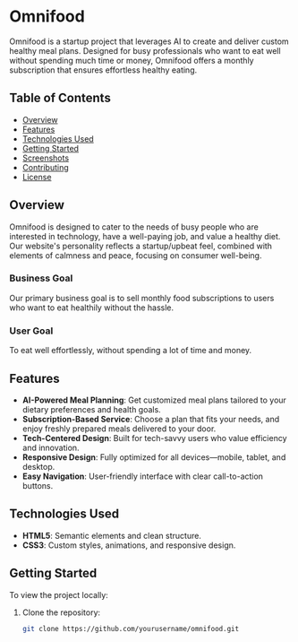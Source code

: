 # Omnifood

Omnifood is a startup project that leverages AI to create and deliver custom healthy meal plans. Designed for busy professionals who want to eat well without spending much time or money, Omnifood offers a monthly subscription that ensures effortless healthy eating.

## Table of Contents
- [Overview](#overview)
- [Features](#features)
- [Technologies Used](#technologies-used)
- [Getting Started](#getting-started)
- [Screenshots](#screenshots)
- [Contributing](#contributing)
- [License](#license)

## Overview

Omnifood is designed to cater to the needs of busy people who are interested in technology, have a well-paying job, and value a healthy diet. Our website's personality reflects a startup/upbeat feel, combined with elements of calmness and peace, focusing on consumer well-being.

### Business Goal

Our primary business goal is to sell monthly food subscriptions to users who want to eat healthily without the hassle.

### User Goal

To eat well effortlessly, without spending a lot of time and money.

## Features

- **AI-Powered Meal Planning**: Get customized meal plans tailored to your dietary preferences and health goals.
- **Subscription-Based Service**: Choose a plan that fits your needs, and enjoy freshly prepared meals delivered to your door.
- **Tech-Centered Design**: Built for tech-savvy users who value efficiency and innovation.
- **Responsive Design**: Fully optimized for all devices—mobile, tablet, and desktop.
- **Easy Navigation**: User-friendly interface with clear call-to-action buttons.

## Technologies Used

- **HTML5**: Semantic elements and clean structure.
- **CSS3**: Custom styles, animations, and responsive design.

## Getting Started

To view the project locally:

1. Clone the repository:
   ```bash
   git clone https://github.com/yourusername/omnifood.git
